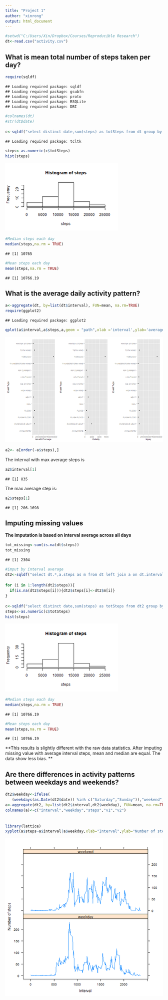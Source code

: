 ```yaml
---
title: "Project 1"
author: "xinrong"
output: html_document
---
```


```r
#setwd("C:/Users/Xin/Dropbox/Courses/Reproducible Research")
dt<-read.csv("activity.csv")
```


What is mean total number of steps taken per day?
---


```r
require(sqldf)
```

```
## Loading required package: sqldf
## Loading required package: gsubfn
## Loading required package: proto
## Loading required package: RSQLite
## Loading required package: DBI
```

```r
#colnames(dt)
#str(dt$date)

c<-sqldf("select distinct date,sum(steps) as totSteps from dt group by date") 
```

```
## Loading required package: tcltk
```

```r
steps<-as.numeric(c$totSteps)
hist(steps)
```

![plot of chunk unnamed-chunk-2](figure/unnamed-chunk-2-1.png) 

```r
#Median steps each day
median(steps,na.rm = TRUE)
```

```
## [1] 10765
```

```r
#Mean steps each day
mean(steps,na.rm = TRUE)
```

```
## [1] 10766.19
```


What is the average daily activity pattern?
---


```r
a<-aggregate(dt, by=list(dt$interval), FUN=mean, na.rm=TRUE)
require(ggplot2)
```

```
## Loading required package: ggplot2
```

```r
qplot(a$interval,a$steps,a,geom = "path",xlab ='interval',ylab='average steps')
```

![plot of chunk unnamed-chunk-3](figure/unnamed-chunk-3-1.png) 

```r
a2<- a[order(-a$steps),] 
```
The interval with max average steps is

```r
a2$interval[1]
```

```
## [1] 835
```
The max average step is:

```r
a2$steps[1]
```

```
## [1] 206.1698
```



Imputing missing values  
---
**The imputation is based on interval average across all days**



```r
tot_missing<-sum(is.na(dt$steps))
tot_missing
```

```
## [1] 2304
```

```r
#imput by interval average
dt2<-sqldf("select dt.*,a.steps as m from dt left join a on dt.interval=a.interval")

for (i in 1:length(dt2$steps)){
  if(is.na(dt2$steps[i])){dt2$steps[i]<-dt2$m[i]}
}

c<-sqldf("select distinct date,sum(steps) as totSteps from dt2 group by date") 
steps<-as.numeric(c$totSteps)
hist(steps)
```

![plot of chunk unnamed-chunk-6](figure/unnamed-chunk-6-1.png) 

```r
#Median steps each day
median(steps,na.rm = TRUE)
```

```
## [1] 10766.19
```

```r
#Mean steps each day
mean(steps,na.rm = TRUE)
```

```
## [1] 10766.19
```
**This results is slightly different with the raw data statistics. After imputing missing value with average interval steps, mean and median are equal. The data show less bias. **


Are there differences in activity patterns between weekdays and weekends?
---


```r
dt2$weekday<-ifelse(
   (weekdays(as.Date(dt2$date)) %in% c("Saturday","Sunday")),"weekend","weekday")
a<-aggregate(dt2, by=list(dt2$interval,dt2$weekday), FUN=mean, na.rm=TRUE)
colnames(a)<-c("interval","weekday","steps","v1","v2")


library(lattice) 
xyplot(a$steps~a$interval|a$weekday,xlab="Interval",ylab="Number of steps",layout=c(1, 2),main="",type=c("l"))
```

![plot of chunk unnamed-chunk-7](figure/unnamed-chunk-7-1.png) 
